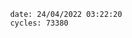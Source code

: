 

                date: 24/04/2022 03:22:20
                cycles: 73380

                         